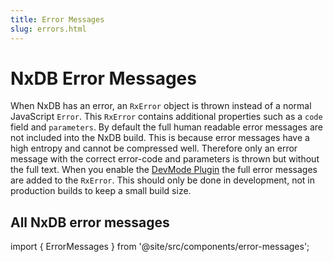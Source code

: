 ```yaml
---
title: Error Messages
slug: errors.html
---
```



# NxDB Error Messages

When NxDB has an error, an `RxError` object is thrown instead of a normal JavaScript `Error`. This `RxError` contains additional properties such as a `code` field and `parameters`. By default the full human readable error messages are not included into the NxDB build. This is because error messages have a high entropy and cannot be compressed well. Therefore only an error message with the correct error-code and parameters is thrown but without the full text.
When you enable the [DevMode Plugin](./dev-mode.md) the full error messages are added to the `RxError`. This should only be done in development, not in production builds to keep a small build size.


## All NxDB error messages

import { ErrorMessages } from '@site/src/components/error-messages';

<ErrorMessages></ErrorMessages>
